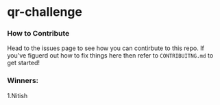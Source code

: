 # qr-challenge

### How to Contribute
Head to the issues page to see how you can contirbute to this repo. 
If you've figuerd out how to fix things here then refer to ```CONTRIBUITNG.md``` to get started!

### Winners:
1.Nitish
